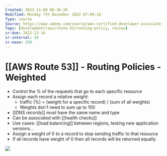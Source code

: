 ```yaml
---
Created: 2022-11-08 08:36:20
Modified: Monday 7th November 2022 07:09:16
Type: course
Source: https://www.udemy.com/course/aws-certified-developer-associate-dva-c01/
Tags: [development/aws/route-53/routing-policy, review]
sr-due: 2022-12-16
sr-interval: 24
sr-ease: 250
---
```


# [[AWS Route 53]] - Routing Policies - Weighted

- Control the % of the requests that go to each specific resource
- Assign each record a relative weight:
    - traffic (%) = (weight for a specific record) / (sum of all weights)
    - Weights don't need to sum up to 100
- [[DNS records]] must have the same name and type
- Can be associated with [[health checks]]
- Use cases: [[load balancing]] between regions, testing new application versions...
- Assign a weight of 0 to a record to stop sending traffic to that resource
- If all records have weight of 0 then all records will be returned equally

![](2022-02-08-06-48-20.png)